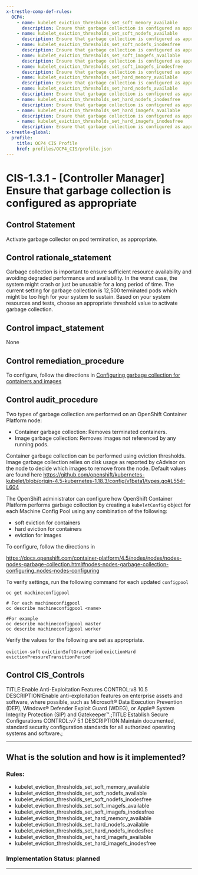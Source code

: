```yaml
---
x-trestle-comp-def-rules:
  OCP4:
    - name: kubelet_eviction_thresholds_set_soft_memory_available
      description: Ensure that garbage collection is configured as appropriate
    - name: kubelet_eviction_thresholds_set_soft_nodefs_available
      description: Ensure that garbage collection is configured as appropriate
    - name: kubelet_eviction_thresholds_set_soft_nodefs_inodesfree
      description: Ensure that garbage collection is configured as appropriate
    - name: kubelet_eviction_thresholds_set_soft_imagefs_available
      description: Ensure that garbage collection is configured as appropriate
    - name: kubelet_eviction_thresholds_set_soft_imagefs_inodesfree
      description: Ensure that garbage collection is configured as appropriate
    - name: kubelet_eviction_thresholds_set_hard_memory_available
      description: Ensure that garbage collection is configured as appropriate
    - name: kubelet_eviction_thresholds_set_hard_nodefs_available
      description: Ensure that garbage collection is configured as appropriate
    - name: kubelet_eviction_thresholds_set_hard_nodefs_inodesfree
      description: Ensure that garbage collection is configured as appropriate
    - name: kubelet_eviction_thresholds_set_hard_imagefs_available
      description: Ensure that garbage collection is configured as appropriate
    - name: kubelet_eviction_thresholds_set_hard_imagefs_inodesfree
      description: Ensure that garbage collection is configured as appropriate
x-trestle-global:
  profile:
    title: OCP4 CIS Profile
    href: profiles/OCP4_CIS/profile.json
---
```


# CIS-1.3.1 - \[Controller Manager\] Ensure that garbage collection is configured as appropriate

## Control Statement

Activate garbage collector on pod termination, as appropriate.

## Control rationale_statement

Garbage collection is important to ensure sufficient resource availability and avoiding degraded performance and availability. In the worst case, the system might crash or just be unusable for a long period of time. The current setting for garbage collection is 12,500 terminated pods which might be too high for your system to sustain. Based on your system resources and tests, choose an appropriate threshold value to activate garbage collection.

## Control impact_statement

None

## Control remediation_procedure

To configure, follow the directions in [Configuring garbage collection for containers and images](
https://docs.openshift.com/container-platform/4.5/nodes/nodes/nodes-nodes-garbage-collection.html#nodes-nodes-garbage-collection-configuring_nodes-nodes-configuring)

## Control audit_procedure

Two types of garbage collection are performed on an OpenShift Container Platform node: 

- Container garbage collection: Removes terminated containers.
- Image garbage collection: Removes images not referenced by any running pods.

Container garbage collection can be performed using eviction thresholds. Image garbage collection relies on disk usage as reported by cAdvisor on the node to decide which images to remove from the node. Default values are found here https://github.com/openshift/kubernetes-kubelet/blob/origin-4.5-kubernetes-1.18.3/config/v1beta1/types.go#L554-L604

The OpenShift administrator can configure how OpenShift Container Platform performs garbage collection by creating a `kubeletConfig` object for each Machine Config Pool using any combination of the following:

- soft eviction for containers
- hard eviction for containers
- eviction for images

To configure, follow the directions in 

https://docs.openshift.com/container-platform/4.5/nodes/nodes/nodes-nodes-garbage-collection.html#nodes-nodes-garbage-collection-configuring_nodes-nodes-configuring

To verify settings, run the following command for each updated `configpool`

```
oc get machineconfigpool

# For each machineconfigpool
oc describe machineconfigpool <name>

#For example
oc describe machineconfigpool master
oc describe machineconfigpool worker
```

Verify the values for the following are set as appropriate.

`eviction-soft`
`evictionSoftGracePeriod`
`evictionHard`
`evictionPressureTransitionPeriod`

## Control CIS_Controls

TITLE:Enable Anti-Exploitation Features CONTROL:v8 10.5 DESCRIPTION:Enable anti-exploitation features on enterprise assets and software, where possible, such as Microsoft® Data Execution Prevention (DEP), Windows® Defender Exploit Guard (WDEG), or Apple® System Integrity Protection (SIP) and Gatekeeper™.;TITLE:Establish Secure Configurations CONTROL:v7 5.1 DESCRIPTION:Maintain documented, standard security configuration standards for all authorized operating systems and software.;

______________________________________________________________________

## What is the solution and how is it implemented?

<!-- For implementation status enter one of: implemented, partial, planned, alternative, not-applicable -->

<!-- Note that the list of rules under ### Rules: is read-only and changes will not be captured after assembly to JSON -->

<!-- Add control implementation description here for control: CIS-1.3.1 -->

### Rules:

  - kubelet_eviction_thresholds_set_soft_memory_available
  - kubelet_eviction_thresholds_set_soft_nodefs_available
  - kubelet_eviction_thresholds_set_soft_nodefs_inodesfree
  - kubelet_eviction_thresholds_set_soft_imagefs_available
  - kubelet_eviction_thresholds_set_soft_imagefs_inodesfree
  - kubelet_eviction_thresholds_set_hard_memory_available
  - kubelet_eviction_thresholds_set_hard_nodefs_available
  - kubelet_eviction_thresholds_set_hard_nodefs_inodesfree
  - kubelet_eviction_thresholds_set_hard_imagefs_available
  - kubelet_eviction_thresholds_set_hard_imagefs_inodesfree

### Implementation Status: planned

______________________________________________________________________
